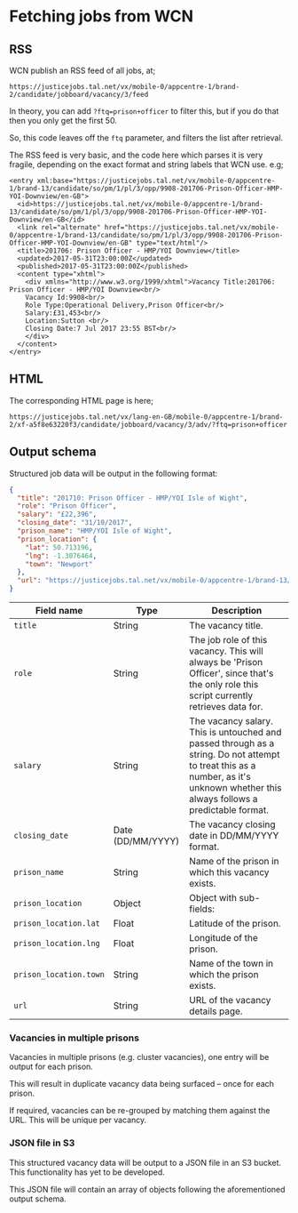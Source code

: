 # Fetching jobs from WCN

## RSS

WCN publish an RSS feed of all jobs, at;

```
https://justicejobs.tal.net/vx/mobile-0/appcentre-1/brand-2/candidate/jobboard/vacancy/3/feed
```

In theory, you can add `?ftq=prison+officer` to filter this, but if you do that then
you only get the first 50.

So, this code leaves off the `ftq` parameter, and filters the list after retrieval.

The RSS feed is very basic, and the code here which parses it is very fragile, depending on
the exact format and string labels that WCN use. e.g;

```
<entry xml:base="https://justicejobs.tal.net/vx/mobile-0/appcentre-1/brand-13/candidate/so/pm/1/pl/3/opp/9908-201706-Prison-Officer-HMP-YOI-Downview/en-GB">
  <id>https://justicejobs.tal.net/vx/mobile-0/appcentre-1/brand-13/candidate/so/pm/1/pl/3/opp/9908-201706-Prison-Officer-HMP-YOI-Downview/en-GB</id>
  <link rel="alternate" href="https://justicejobs.tal.net/vx/mobile-0/appcentre-1/brand-13/candidate/so/pm/1/pl/3/opp/9908-201706-Prison-Officer-HMP-YOI-Downview/en-GB" type="text/html"/>
  <title>201706: Prison Officer - HMP/YOI Downview</title>
  <updated>2017-05-31T23:00:00Z</updated>
  <published>2017-05-31T23:00:00Z</published>
  <content type="xhtml">
    <div xmlns="http://www.w3.org/1999/xhtml">Vacancy Title:201706: Prison Officer - HMP/YOI Downview<br/>
    Vacancy Id:9908<br/>
    Role Type:Operational Delivery,Prison Officer<br/>
    Salary:£31,453<br/>
    Location:Sutton <br/>
    Closing Date:7 Jul 2017 23:55 BST<br/>
    </div>
  </content>
</entry>
```

## HTML

The corresponding HTML page is here;

```
https://justicejobs.tal.net/vx/lang-en-GB/mobile-0/appcentre-1/brand-2/xf-a5f8e63220f3/candidate/jobboard/vacancy/3/adv/?ftq=prison+officer
```

## Output schema

Structured job data will be output in the following format:

```json
{
  "title": "201710: Prison Officer - HMP/YOI Isle of Wight",
  "role": "Prison Officer",
  "salary": "£22,396",
  "closing_date": "31/10/2017",
  "prison_name": "HMP/YOI Isle of Wight",
  "prison_location": {
    "lat": 50.713196,
    "lng": -1.3076464,
    "town": "Newport"
  },
  "url": "https://justicejobs.tal.net/vx/mobile-0/appcentre-1/brand-13/candidate/so/pm/1/pl/3/opp/13634-201710-Prison-Officer-HMP-YOI-Isle-of-Wight/en-GB"
}
```

| Field name | Type | Description |
| ---------- | ---- | ----------- |
| `title`    | String | The vacancy title. |
| `role`     | String | The job role of this vacancy. This will always be 'Prison Officer', since that's the only role this script currently retrieves data for. |
| `salary`   | String | The vacancy salary. This is untouched and passed through as a string. Do not attempt to treat this as a number, as it's unknown whether this always follows a predictable format. |
| `closing_date` | Date (DD/MM/YYYY) | The vacancy closing date in DD/MM/YYYY format. |
| `prison_name` | String | Name of the prison in which this vacancy exists. |
| `prison_location` | Object | Object with sub-fields: |
| `prison_location.lat` | Float | Latitude of the prison. |
| `prison_location.lng` | Float | Longitude of the prison. |
| `prison_location.town` | String | Name of the town in which the prison exists. |
| `url` | String | URL of the vacancy details page. |

### Vacancies in multiple prisons

Vacancies in multiple prisons (e.g. cluster vacancies), one entry will be output for each prison.

This will result in duplicate vacancy data being surfaced – once for each prison.

If required, vacancies can be re-grouped by matching them against the URL. This will be unique per vacancy.

### JSON file in S3

This structured vacancy data will be output to a JSON file in an S3 bucket. This functionality has yet to be developed.

This JSON file will contain an array of objects following the aforementioned output schema.
